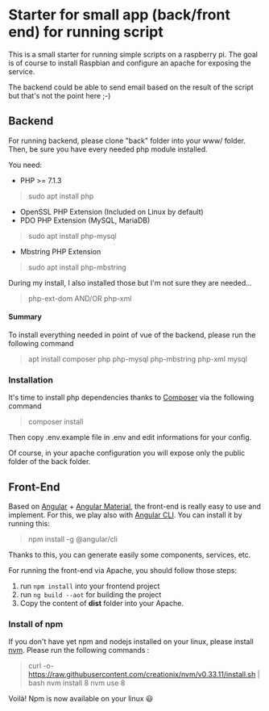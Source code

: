 # Starter for small app (back/front end) for running script

This is a small starter for running simple scripts on a raspberry pi.
The goal is of course to install Raspbian and configure an apache for exposing the service.

The backend could be able to send email based on the result of the script but that's not the point here ;-)

## Backend
For running backend, please clone "back" folder into your www/ folder. 
Then, be sure you have every needed php module installed.

You need:
*  PHP >= 7.1.3 
> sudo apt install php
* OpenSSL PHP Extension (Included on Linux by default)
* PDO PHP Extension (MySQL, MariaDB)
> sudo apt install php-mysql
* Mbstring PHP Extension
> sudo apt install php-mbstring

During my install, I also installed those but I'm not sure they are needed...
> php-ext-dom AND/OR php-xml

#### Summary 
To install everything needed in point of vue of the backend, please run the following command
> apt install composer php php-mysql php-mbstring php-xml mysql

### Installation
It's time to install php dependencies thanks to [Composer](https://getcomposer.org) via the following command
> composer install

Then copy .env.example file in .env and edit informations for your config.

Of course, in your apache configuration you will expose only the public folder of the back folder. 

## Front-End
Based on [Angular](https://angular.io/) + [Angular Material](https://material.angular.io/), the front-end is really easy to use and implement.
For this, we play also with [Angular CLI](https://cli.angular.io/).
You can install it by running this:
> npm install -g @angular/cli

Thanks to this, you can generate easily some components, services, etc.

For running the front-end via Apache, you should follow those steps:

1) run ```npm install``` into your frontend project
2) run ```ng build --aot``` for building the project
3) Copy the content of **dist** folder into your Apache.

### Install of npm
If you don't have yet npm and nodejs installed on your linux, please install [nvm](https://github.com/creationix/nvm). 
Please run the following commands :
> curl -o- https://raw.githubusercontent.com/creationix/nvm/v0.33.11/install.sh | bash
> nvm install 8
> nvm use 8

Voilà! Npm is now available on your linux :smiley: